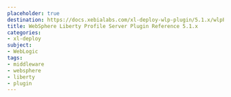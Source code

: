 ```yaml
---
placeholder: true
destination: https://docs.xebialabs.com/xl-deploy-wlp-plugin/5.1.x/wlpPluginManual.html
title: WebSphere Liberty Profile Server Plugin Reference 5.1.x
categories: 
- xl-deploy
subject:
- WebLogic
tags:
- middleware
- websphere
- liberty
- plugin
---
```



